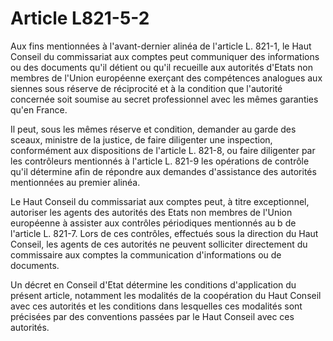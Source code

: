 # Article L821-5-2

Aux fins mentionnées à l'avant-dernier alinéa de l'article L. 821-1, le Haut Conseil du commissariat aux comptes peut communiquer des informations ou des documents qu'il détient ou qu'il recueille aux autorités d'Etats non membres de l'Union européenne exerçant des compétences analogues aux siennes sous réserve de réciprocité et à la condition que l'autorité concernée soit soumise au secret professionnel avec les mêmes garanties qu'en France.

Il peut, sous les mêmes réserve et condition, demander au garde des sceaux, ministre de la justice, de faire diligenter une inspection, conformément aux dispositions de l'article L. 821-8, ou faire diligenter par les contrôleurs mentionnés à l'article L. 821-9 les opérations de contrôle qu'il détermine afin de répondre aux demandes d'assistance des autorités mentionnées au premier alinéa.

Le Haut Conseil du commissariat aux comptes peut, à titre exceptionnel, autoriser les agents des autorités des Etats non membres de l'Union européenne à assister aux contrôles périodiques mentionnés au b de l'article L. 821-7. Lors de ces contrôles, effectués sous la direction du Haut Conseil, les agents de ces autorités ne peuvent solliciter directement du commissaire aux comptes la communication d'informations ou de documents.

Un décret en Conseil d'Etat détermine les conditions d'application du présent article, notamment les modalités de la coopération du Haut Conseil avec ces autorités et les conditions dans lesquelles ces modalités sont précisées par des conventions passées par le Haut Conseil avec ces autorités.
